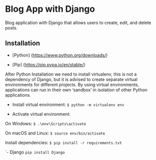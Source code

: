 # Blog App with Django

Blog application with Django that allows users to create, edit, and delete posts.

## Installation
- [Python] (https://www.python.org/downloads/)

- [Pip] (https://pip.pypa.io/en/stable/)

After Python Installation we need to install virtualenv, this is not a dependency of Django, but it is advised to create separate virtual environments for different projects. By using virtual environments, applications can run in their own ‘sandbox’ in isolation of other Python applications.

- Install virtual environment: ``` $ python -m virtualenv env ```

- Activate virtual environment:  

On Windows:
``` $ .\env\Scripts\activate ```  

On macOS and Linux:
``` $ source env/bin/activate ```  

Install dependencies: 
```$ pip install -r requirements.txt ```  

`- Django ``` pip install Django ```
